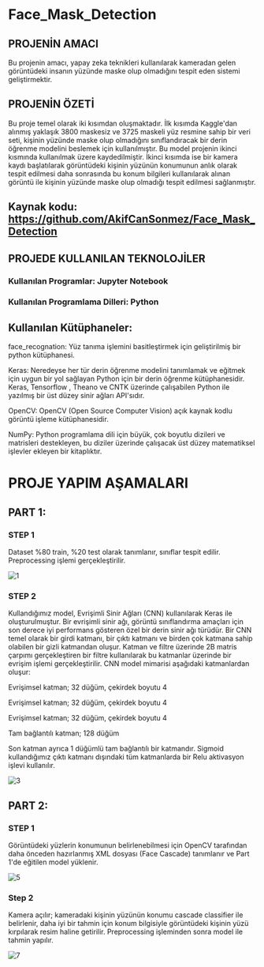 # Face_Mask_Detection

## PROJENİN AMACI

Bu projenin amacı, yapay zeka teknikleri kullanılarak kameradan gelen görüntüdeki insanın yüzünde maske olup olmadığını tespit eden sistemi geliştirmektir.

## PROJENİN ÖZETİ

Bu proje temel olarak iki kısımdan oluşmaktadır. İlk kısımda Kaggle'dan alınmış yaklaşık 3800 maskesiz ve 3725 maskeli yüz resmine sahip bir veri seti, kişinin yüzünde maske olup olmadığını sınıflandıracak bir derin öğrenme modelini beslemek için kullanılmıştır. Bu model projenin ikinci kısmında kullanılmak üzere kaydedilmiştir. İkinci kısımda ise bir kamera kaydı başlatılarak görüntüdeki kişinin yüzünün konumunun anlık olarak tespit edilmesi daha sonrasında bu konum bilgileri kullanılarak alınan görüntü ile kişinin yüzünde maske olup olmadığı tespit edilmesi sağlanmıştır.

## Kaynak kodu: https://github.com/AkifCanSonmez/Face_Mask_Detection

## PROJEDE KULLANILAN TEKNOLOJİLER

### Kullanılan Programlar: Jupyter Notebook

### Kullanılan Programlama Dilleri: Python

## Kullanılan Kütüphaneler:

face_recognation: Yüz tanıma işlemini basitleştirmek için geliştirilmiş bir python kütüphanesi.

Keras: Neredeyse her tür derin öğrenme modelini tanımlamak ve eğitmek için uygun bir yol sağlayan Python için bir derin öğrenme kütüphanesidir. Keras, Tensorflow , Theano ve CNTK üzerinde çalışabilen Python ile yazılmış bir üst düzey sinir ağları API'sıdır.

OpenCV: OpenCV (Open Source Computer Vision) açık kaynak kodlu görüntü işleme kütüphanesidir.

NumPy: Python programlama dili için büyük, çok boyutlu dizileri ve matrisleri destekleyen, bu diziler üzerinde çalışacak üst düzey matematiksel işlevler ekleyen bir kitaplıktır.


# PROJE YAPIM AŞAMALARI

## PART 1: 

### STEP 1 
Dataset %80 train, %20 test olarak tanımlanır, sınıflar tespit edilir. Preprocessing işlemi gerçekleştirilir.

![1](https://user-images.githubusercontent.com/78687240/158424292-2d1d6d98-e19f-41f9-aab1-cc5da59bac92.png)

### STEP 2 
Kullandığımız model, Evrişimli Sinir Ağları (CNN) kullanılarak Keras ile oluşturulmuştur. Bir evrişimli sinir ağı, görüntü sınıflandırma amaçları için son derece iyi performans gösteren özel bir derin sinir ağı türüdür. Bir CNN temel olarak bir girdi katmanı, bir çıktı katmanı ve birden çok katmana sahip olabilen bir gizli katmandan oluşur. Katman ve filtre üzerinde 2B matris çarpımı gerçekleştiren bir filtre kullanılarak bu katmanlar üzerinde bir evrişim işlemi gerçekleştirilir. CNN model mimarisi aşağıdaki katmanlardan oluşur:

Evrişimsel katman; 32 düğüm, çekirdek boyutu 4

Evrişimsel katman; 32 düğüm, çekirdek boyutu 4

Evrişimsel katman; 32 düğüm, çekirdek boyutu 4

Tam bağlantılı katman; 128 düğüm

Son katman ayrıca 1 düğümlü tam bağlantılı bir katmandır. Sigmoid kullandığımız çıktı katmanı dışındaki tüm katmanlarda bir Relu aktivasyon işlevi kullanılır.

![3](https://user-images.githubusercontent.com/78687240/158425193-24ee28b6-5f45-4f24-a229-bba52c3cdab6.png)

## PART 2:

### STEP 1
Görüntüdeki yüzlerin konumunun belirlenebilmesi için OpenCV tarafından daha önceden hazırlanmış XML dosyası (Face Cascade) tanımlanır ve Part 1'de eğitilen model yüklenir.  

![5](https://user-images.githubusercontent.com/78687240/158425550-3e7ceaaf-36d0-44cd-92f7-3edb03217cef.png)

### Step 2
Kamera açılır; kameradaki kişinin yüzünün konumu cascade classifier ile belirlenir, daha iyi bir tahmin için konum bilgisiyle görüntüdeki kişinin yüzü kırpılarak resim haline getirilir. Preprocessing işleminden sonra model ile tahmin yapılır.

![7](https://user-images.githubusercontent.com/78687240/158566726-509cb6a2-17eb-415a-975b-57d0eca8526f.png)
